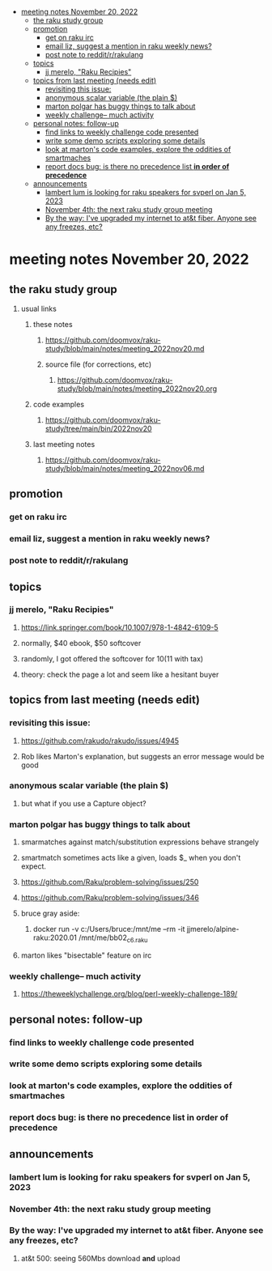 - [meeting notes November 20, 2022](#org8c716ac)
  - [the raku study group](#orgcdb3396)
  - [promotion](#orgff636f4)
    - [get on raku irc](#org90c649a)
    - [email liz, suggest a mention in raku weekly news?](#orgde02312)
    - [post note to reddit/r/rakulang](#org6c6b89e)
  - [topics](#org16847bd)
    - [jj merelo, "Raku Recipies"](#orga5a1daf)
  - [topics from last meeting (needs edit)](#orgb049bbe)
    - [revisiting this issue:](#orgfdf82f3)
    - [anonymous scalar variable (the plain $)](#orga440757)
    - [marton polgar has buggy things to talk about](#orgd80f7fa)
    - [weekly challenge&#x2013; much activity](#orgb4ea26e)
  - [personal notes: follow-up](#org4ca5ff5)
    - [find links to weekly challenge code presented](#org27cda89)
    - [write some demo scripts exploring some details](#org1ff8bf9)
    - [look at marton's code examples, explore the oddities of smartmaches](#orgf2b79b3)
    - [report docs bug: is there no precedence list **in order of precedence**](#orgedef43c)
  - [announcements](#orgba227ba)
    - [lambert lum is looking for raku speakers for svperl on Jan 5, 2023](#org6540d8f)
    - [November 4th: the next raku study group meeting](#orga3bc6b2)
    - [By the way: I've upgraded my internet to at&t fiber.  Anyone see any freezes, etc?](#org7cb60cb)


<a id="org8c716ac"></a>

# meeting notes November 20, 2022


<a id="orgcdb3396"></a>

## the raku study group

1.  usual links

    1.  these notes
    
        1.  <https://github.com/doomvox/raku-study/blob/main/notes/meeting_2022nov20.md>
        
        2.  source file (for corrections, etc)
        
            1.  <https://github.com/doomvox/raku-study/blob/main/notes/meeting_2022nov20.org>
    
    2.  code examples
    
        1.  <https://github.com/doomvox/raku-study/tree/main/bin/2022nov20>
    
    3.  last meeting notes
    
        1.  <https://github.com/doomvox/raku-study/blob/main/notes/meeting_2022nov06.md>


<a id="orgff636f4"></a>

## promotion


<a id="org90c649a"></a>

### get on raku irc


<a id="orgde02312"></a>

### email liz, suggest a mention in raku weekly news?


<a id="org6c6b89e"></a>

### post note to reddit/r/rakulang


<a id="org16847bd"></a>

## topics


<a id="orga5a1daf"></a>

### jj merelo, "Raku Recipies"

1.  <https://link.springer.com/book/10.1007/978-1-4842-6109-5>

2.  normally, $40 ebook, $50 softcover

3.  randomly, I got offered the softcover for $10 ($11 with tax)

4.  theory: check the page a lot and seem like a hesitant buyer


<a id="orgb049bbe"></a>

## topics from last meeting (needs edit)


<a id="orgfdf82f3"></a>

### revisiting this issue:

1.  <https://github.com/rakudo/rakudo/issues/4945>

2.  Rob likes Marton's explanation, but suggests an error message would be good


<a id="orga440757"></a>

### anonymous scalar variable (the plain $)

1.  but what if you use a Capture object?


<a id="orgd80f7fa"></a>

### marton polgar has buggy things to talk about

1.  smarmatches against match/substitution expressions behave strangely

2.  smartmatch sometimes acts like a given, loads $\_ when you don't expect.

3.  <https://github.com/Raku/problem-solving/issues/250>

4.  <https://github.com/Raku/problem-solving/issues/346>

5.  bruce gray aside:

    1.  docker run -v c:/Users/bruce:/mnt/me &#x2013;rm -it jjmerelo/alpine-raku:2020.01    /mnt/me/bb02<sub>c6.raku</sub>

6.  marton likes "bisectable" feature on irc


<a id="orgb4ea26e"></a>

### weekly challenge&#x2013; much activity

1.  <https://theweeklychallenge.org/blog/perl-weekly-challenge-189/>


<a id="org4ca5ff5"></a>

## personal notes: follow-up


<a id="org27cda89"></a>

### find links to weekly challenge code presented


<a id="org1ff8bf9"></a>

### write some demo scripts exploring some details


<a id="orgf2b79b3"></a>

### look at marton's code examples, explore the oddities of smartmaches


<a id="orgedef43c"></a>

### report docs bug: is there no precedence list **in order of precedence**


<a id="orgba227ba"></a>

## announcements


<a id="org6540d8f"></a>

### lambert lum is looking for raku speakers for svperl on Jan 5, 2023


<a id="orga3bc6b2"></a>

### November 4th: the next raku study group meeting


<a id="org7cb60cb"></a>

### By the way: I've upgraded my internet to at&t fiber.  Anyone see any freezes, etc?

1.  at&t 500: seeing 560Mbs download **and** upload
